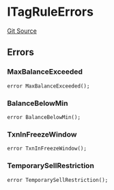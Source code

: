 # ITagRuleErrors
[Git Source](https://github.com/thrackle-io/tron/blob/a542d218e58cfe9de74725f5f4fd3ffef34da456/src/common/IErrors.sol)


## Errors
### MaxBalanceExceeded

```solidity
error MaxBalanceExceeded();
```

### BalanceBelowMin

```solidity
error BalanceBelowMin();
```

### TxnInFreezeWindow

```solidity
error TxnInFreezeWindow();
```

### TemporarySellRestriction

```solidity
error TemporarySellRestriction();
```

